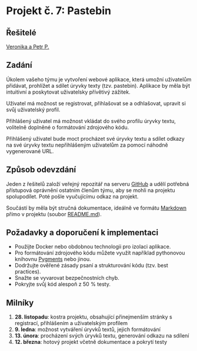 # Projekt č. 7: Pastebin

## Řešitelé
[Veronika a Petr P.](https://github.com/PetrPujman/projekt.prg-pastebin)

## Zadání
Úkolem vašeho týmu je vytvoření webové aplikace, která umožní uživatelům přidávat, prohlížet a sdílet úryvky texty (tzv. pastebin). Aplikace by měla být intuitivní a poskytovat uživatelsky přívětivý zážitek.

Uživatel má možnost se registrovat, přihlašovat se a odhlašovat, upravit si svůj uživatelský profil.

Přihlášený uživatel má možnost vkládat do svého profilu úryvky textu, volitelně doplněné o formátování zdrojového kódu.

Přihlášený uživatel bude moct procházet své úryvky textu a sdílet odkazy na své úryvky textu nepřihlášeným uživatelům za pomocí náhodně vygenerované URL.

## Způsob odevzdání
Jeden z řešitelů založí veřejný repozitář na serveru [GitHub](https://github.com/) a udělí potřebná přístupová oprávnění ostatním členům týmu, aby se mohli na projektu spolupodílet. Poté pošle vyučujícímu odkaz na projekt.

Součástí by měla být stručná dokumentace, ideálně ve formátu [Markdown](https://www.markdownguide.org/) přímo v projektu (soubor [README.md](https://docs.github.com/en/repositories/managing-your-repositorys-settings-and-features/customizing-your-repository/about-readmes)).

## Požadavky a doporučení k implementaci
 * Použijte Docker nebo obdobnou technologii pro izolaci aplikace.
 * Pro formátování zdrojového kódu můžete využít například pythonovou knihovnu [Pygments](https://pygments.org/) nebo jinou.
 * Dodržujte ověřené zásady psaní a strukturování kódu (tzv. best practices).
 * Snažte se vyvarovat bezpečnostních chyb.
 * Pokryjte svůj kód alespoň z 50 % testy.

## Milníky
 1. **28. listopadu**: kostra projektu, obsahující přinejmenším stránky s registrací, přihlášením a uživatelským profilem
 2. **9. ledna**: možnost vytváření úryvků textů, jejich formátování
 3. **13. února**: procházení svých úryvků textu, generování odkazu na sdílení
 4. **12. března**: hotový projekt včetně dokumentace a pokrytí testy
